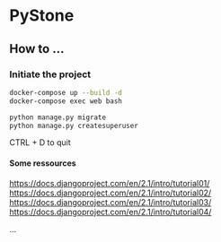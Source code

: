 PyStone
=======

How to ...
----------

### Initiate the project

```bash
docker-compose up --build -d
docker-compose exec web bash

python manage.py migrate
python manage.py createsuperuser


```
CTRL + D to quit

#### Some ressources
https://docs.djangoproject.com/en/2.1/intro/tutorial01/
https://docs.djangoproject.com/en/2.1/intro/tutorial02/
https://docs.djangoproject.com/en/2.1/intro/tutorial03/
https://docs.djangoproject.com/en/2.1/intro/tutorial04/

...